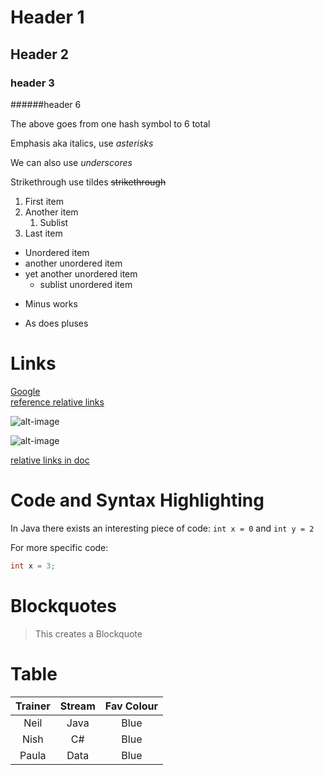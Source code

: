 # Header 1
## Header 2
### header 3
######header 6

The above goes from one hash symbol to 6 total

Emphasis aka italics, use *asterisks*

We can also use _underscores_

Strikethrough use tildes ~~strikethrough~~

1. First item
2. Another item
   1. Sublist
3. Last item

* Unordered item
* another unordered item
* yet another unordered item
  * sublist unordered item

- Minus works
+ As does pluses


# Links

[Google](https://www.google.com "Google Homepage")\
[reference relative links](src/test.txt)

![alt-image](https://pbs.twimg.com/profile_images/1473268133473439749/bFFlvrHA_400x400.jpg)

![alt-image](test.jng)

[relative links in doc](#header-1)


# Code and Syntax Highlighting

In Java there exists an interesting piece of code:
    `int x = 0` and  `int y = 2`

For more specific code:
```java
int x = 3;
```

# Blockquotes

> This creates a Blockquote



# Table

| Trainer | Stream | Fav Colour |
|:-------:|:------:|:----------:|
|  Neil   |  Java  |    Blue    |
|  Nish   |   C#   |    Blue    |
|  Paula  |  Data  |    Blue    |